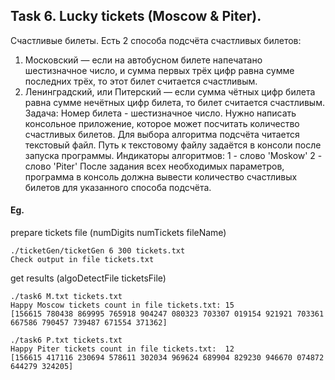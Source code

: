 ## Task 6. Lucky tickets (Moscow & Piter).

Счастливые билеты.
Есть 2 способа подсчёта счастливых билетов:
1. Московский — если на автобусном билете напечатано шестизначное число, и сумма первых трёх цифр равна сумме последних трёх, то этот билет считается счастливым.
2. Ленинградский, или Питерский — если сумма чётных цифр билета равна сумме нечётных цифр билета, то билет считается счастливым.
Задача:
Номер билета - шестизначное число. Нужно написать консольное приложение, которое может посчитать количество счастливых билетов. Для выбора алгоритма подсчёта читается текстовый файл. Путь к текстовому файлу задаётся в консоли после запуска программы. Индикаторы алгоритмов:
1 - слово 'Moskow'
2 - слово 'Piter'
После задания всех необходимых параметров, программа в консоль должна вывести количество счастливых билетов для указанного способа подсчёта.



#### Eg.
prepare tickets file (numDigits numTickets fileName)
```
./ticketGen/ticketGen 6 300 tickets.txt
Check output in file tickets.txt
```

get results (algoDetectFile ticketsFile)
```
./task6 M.txt tickets.txt
Happy Moscow tickets count in file tickets.txt: 15
[156615 780438 869995 765918 904247 080323 703307 019154 921921 703361 667586 790457 739487 671554 371362] 

./task6 P.txt tickets.txt
Happy Piter tickets count in file tickets.txt:  12
[156615 417116 230694 578611 302034 969624 689904 829230 946670 074872 644279 324205]
```
